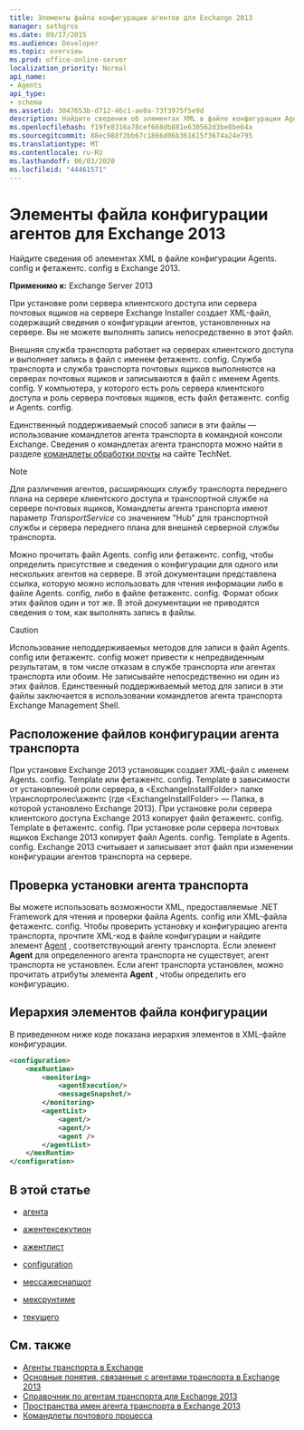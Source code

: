 ```yaml
---
title: Элементы файла конфигурации агентов для Exchange 2013
manager: sethgros
ms.date: 09/17/2015
ms.audience: Developer
ms.topic: overview
ms.prod: office-online-server
localization_priority: Normal
api_name:
- Agents
api_type:
- schema
ms.assetid: 3047653b-d712-46c1-ae0a-73f3975f5e9d
description: Найдите сведения об элементах XML в файле конфигурации Agents. config и фетажентс. config в Exchange 2013.
ms.openlocfilehash: f19fe8316a78cef668db881e630562d3be8be64a
ms.sourcegitcommit: 88ec988f2bb67c1866d06b361615f3674a24e795
ms.translationtype: MT
ms.contentlocale: ru-RU
ms.lasthandoff: 06/03/2020
ms.locfileid: "44461571"
---
```

# <a name="agents-configuration-file-elements-for-exchange-2013"></a>Элементы файла конфигурации агентов для Exchange 2013

Найдите сведения об элементах XML в файле конфигурации Agents. config и фетажентс. config в Exchange 2013.
  
**Применимо к:** Exchange Server 2013
  
При установке роли сервера клиентского доступа или сервера почтовых ящиков на сервере Exchange Installer создает XML-файл, содержащий сведения о конфигурации агентов, установленных на сервере. Вы не можете выполнять запись непосредственно в этот файл. 
  
Внешняя служба транспорта работает на серверах клиентского доступа и выполняет запись в файл с именем фетажентс. config. Служба транспорта и служба транспорта почтовых ящиков выполняются на серверах почтовых ящиков и записываются в файл с именем Agents. config. У компьютера, у которого есть роль сервера клиентского доступа и роль сервера почтовых ящиков, есть файл фетажентс. config и Agents. config. 
  
Единственный поддерживаемый способ записи в эти файлы — использование командлетов агента транспорта в командной консоли Exchange. Сведения о командлетах агента транспорта можно найти в разделе [командлеты обработки почты](https://technet.microsoft.com/library/aa998553%28v=exchg.150%29.aspx) на сайте TechNet. 
  
> [!NOTE]
> Для различения агентов, расширяющих службу транспорта переднего плана на сервере клиентского доступа и транспортной службе на сервере почтовых ящиков, Командлеты агента транспорта имеют параметр _TransportService_ со значением "Hub" для транспортной службы и сервера переднего плана для внешней серверной службы транспорта. 
  
Можно прочитать файл Agents. config или фетажентс. config, чтобы определить присутствие и сведения о конфигурации для одного или нескольких агентов на сервере. В этой документации представлена ссылка, которую можно использовать для чтения информации либо в файле Agents. config, либо в файле фетажентс. config. Формат обоих этих файлов один и тот же. В этой документации не приводятся сведения о том, как выполнять запись в файлы.
  
> [!CAUTION]
> Использование неподдерживаемых методов для записи в файл Agents. config или фетажентс. config может привести к непредвиденным результатам, в том числе отказам в службе транспорта или агентах транспорта или обоим. Не записывайте непосредственно ни один из этих файлов. Единственный поддерживаемый метод для записи в эти файлы заключается в использовании командлетов агента транспорта Exchange Management Shell. 
  
## <a name="location-of-the-transport-agent-configuration-files"></a>Расположение файлов конфигурации агента транспорта
<a name="bk_ConfigLoc"> </a>

При установке Exchange 2013 установщик создает XML-файл с именем Agents. config. Template или фетажентс. config. Template в зависимости от установленной роли сервера, в \<ExchangeInstallFolder\> папке \транспортролес\ажентс (где \<ExchangeInstallFolder\> — Папка, в которой установлено Exchange 2013). При установке роли сервера клиентского доступа Exchange 2013 копирует файл фетажентс. config. Template в фетажентс. config. При установке роли сервера почтовых ящиков Exchange 2013 копирует файл Agents. config. Template в Agents. config. Exchange 2013 считывает и записывает этот файл при изменении конфигурации агентов транспорта на сервере.
  
## <a name="verifying-a-transport-agent-installation"></a>Проверка установки агента транспорта
<a name="bk_verifyinstall"> </a>

Вы можете использовать возможности XML, предоставляемые .NET Framework для чтения и проверки файла Agents. config или XML-файла фетажентс. config. Чтобы проверить установку и конфигурацию агента транспорта, прочтите XML-код в файле конфигурации и найдите элемент [Agent](agent.md) , соответствующий агенту транспорта. Если элемент **Agent** для определенного агента транспорта не существует, агент транспорта не установлен. Если агент транспорта установлен, можно прочитать атрибуты элемента **Agent** , чтобы определить его конфигурацию. 
  
## <a name="configuration-file-element-hierarchy"></a>Иерархия элементов файла конфигурации
<a name="bk_elementref"> </a>

В приведенном ниже коде показана иерархия элементов в XML-файле конфигурации.
  
```XML
<configuration>
    <mexRuntime>
        <monitoring>
            <agentExecution/>
            <messageSnapshot/>
        </monitoring>
        <agentList>
            <agent/>
            <agent/>
            <agent />
        </agentList>
    </mexRuntim>
</configuration>
```

## <a name="in-this-section"></a>В этой статье
<a name="bk_elementreflist"> </a>

- [агента](agent.md)
    
- [ажентексекутион](agentexecution.md)
    
- [ажентлист](agentlist.md)
    
- [configuration](configuration.md)
    
- [мессажеснапшот](messagesnapshot.md)
    
- [мексрунтиме](mexruntime.md)
    
- [текущего](monitoring.md)
    
## <a name="see-also"></a>См. также

- [Агенты транспорта в Exchange](transport-agents-in-exchange-2013.md)
- [Основные понятия, связанные с агентами транспорта в Exchange 2013](transport-agent-concepts-in-exchange-2013.md)
- [Справочник по агентам транспорта для Exchange 2013](transport-agent-reference-for-exchange-2013.md)
- [Пространства имен агента транспорта в Exchange 2013](transport-agent-namespaces-in-exchange-2013.md)
- [Командлеты почтового процесса](https://docs.microsoft.com/powershell/exchange/?view=exchange-ps)
    

